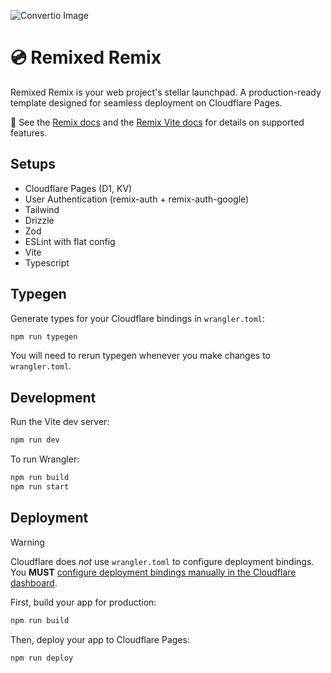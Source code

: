![Convertio Image](https://github.com/zett-8/remixed-remix/assets/33055097/096c0cfc-e680-4c48-9d79-a2aa53e77ebb)

# 💿 Remixed Remix

Remixed Remix is your web project's stellar launchpad. A production-ready template designed for seamless deployment on Cloudflare Pages.

📖 See the [Remix docs](https://remix.run/docs) and the [Remix Vite docs](https://remix.run/docs/en/main/future/vite) for details on supported features.

## Setups

- Cloudflare Pages (D1, KV)
- User Authentication (remix-auth + remix-auth-google)
- Tailwind
- Drizzle
- Zod
- ESLint with flat config
- Vite
- Typescript

## Typegen

Generate types for your Cloudflare bindings in `wrangler.toml`:

```sh
npm run typegen
```

You will need to rerun typegen whenever you make changes to `wrangler.toml`.

## Development

Run the Vite dev server:

```sh
npm run dev
```

To run Wrangler:

```sh
npm run build
npm run start
```

## Deployment

> [!WARNING]  
> Cloudflare does _not_ use `wrangler.toml` to configure deployment bindings.
> You **MUST** [configure deployment bindings manually in the Cloudflare dashboard][bindings].

First, build your app for production:

```sh
npm run build
```

Then, deploy your app to Cloudflare Pages:

```sh
npm run deploy
```

[bindings]: https://developers.cloudflare.com/pages/functions/bindings/
